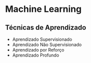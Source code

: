 # Machine Learning

## Técnicas de Aprendizado

- Aprendizado Supervisionado
- Aprendizado Não Supervisionado
- Aprendizado por Reforço
- Aprendizado Profundo
